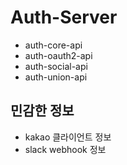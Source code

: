 # Auth-Server
- auth-core-api
- auth-oauth2-api
- auth-social-api
- auth-union-api

## 민감한 정보
- kakao 클라이언트 정보
- slack webhook 정보